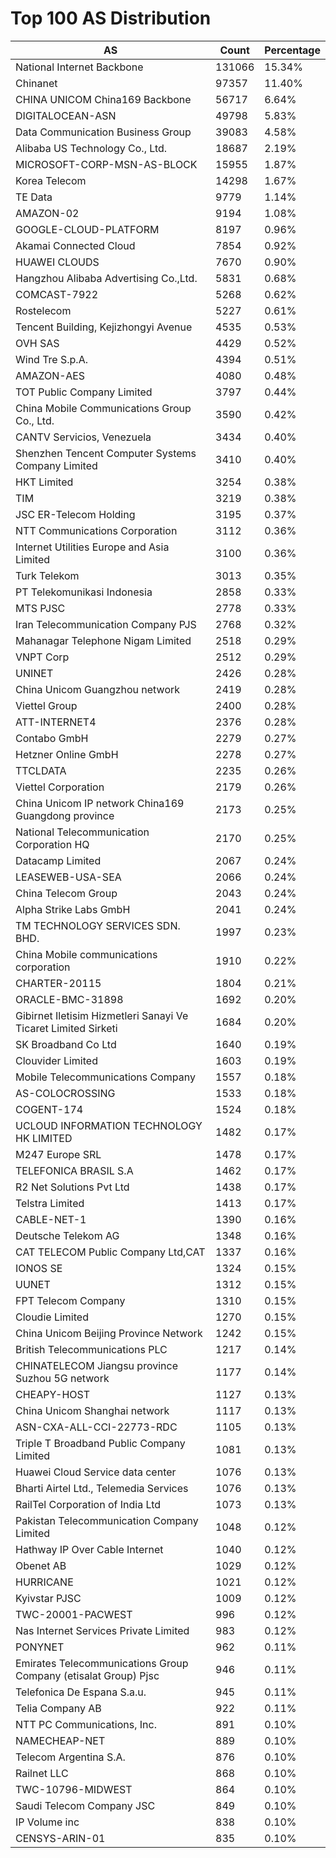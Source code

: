 # Top 100 AS Distribution
| AS | Count | Percentage |
|----|----|----|
| National Internet Backbone | 131066 | 15.34% |
| Chinanet | 97357 | 11.40% |
| CHINA UNICOM China169 Backbone | 56717 | 6.64% |
| DIGITALOCEAN-ASN | 49798 | 5.83% |
| Data Communication Business Group | 39083 | 4.58% |
| Alibaba US Technology Co., Ltd. | 18687 | 2.19% |
| MICROSOFT-CORP-MSN-AS-BLOCK | 15955 | 1.87% |
| Korea Telecom | 14298 | 1.67% |
| TE Data | 9779 | 1.14% |
| AMAZON-02 | 9194 | 1.08% |
| GOOGLE-CLOUD-PLATFORM | 8197 | 0.96% |
| Akamai Connected Cloud | 7854 | 0.92% |
| HUAWEI CLOUDS | 7670 | 0.90% |
| Hangzhou Alibaba Advertising Co.,Ltd. | 5831 | 0.68% |
| COMCAST-7922 | 5268 | 0.62% |
| Rostelecom | 5227 | 0.61% |
| Tencent Building, Kejizhongyi Avenue | 4535 | 0.53% |
| OVH SAS | 4429 | 0.52% |
| Wind Tre S.p.A. | 4394 | 0.51% |
| AMAZON-AES | 4080 | 0.48% |
| TOT Public Company Limited | 3797 | 0.44% |
| China Mobile Communications Group Co., Ltd. | 3590 | 0.42% |
| CANTV Servicios, Venezuela | 3434 | 0.40% |
| Shenzhen Tencent Computer Systems Company Limited | 3410 | 0.40% |
| HKT Limited | 3254 | 0.38% |
| TIM | 3219 | 0.38% |
| JSC ER-Telecom Holding | 3195 | 0.37% |
| NTT Communications Corporation | 3112 | 0.36% |
| Internet Utilities Europe and Asia Limited | 3100 | 0.36% |
| Turk Telekom | 3013 | 0.35% |
| PT Telekomunikasi Indonesia | 2858 | 0.33% |
| MTS PJSC | 2778 | 0.33% |
| Iran Telecommunication Company PJS | 2768 | 0.32% |
| Mahanagar Telephone Nigam Limited | 2518 | 0.29% |
| VNPT Corp | 2512 | 0.29% |
| UNINET | 2426 | 0.28% |
| China Unicom Guangzhou network | 2419 | 0.28% |
| Viettel Group | 2400 | 0.28% |
| ATT-INTERNET4 | 2376 | 0.28% |
| Contabo GmbH | 2279 | 0.27% |
| Hetzner Online GmbH | 2278 | 0.27% |
| TTCLDATA | 2235 | 0.26% |
| Viettel Corporation | 2179 | 0.26% |
| China Unicom IP network China169 Guangdong province | 2173 | 0.25% |
| National Telecommunication Corporation HQ | 2170 | 0.25% |
| Datacamp Limited | 2067 | 0.24% |
| LEASEWEB-USA-SEA | 2066 | 0.24% |
| China Telecom Group | 2043 | 0.24% |
| Alpha Strike Labs GmbH | 2041 | 0.24% |
| TM TECHNOLOGY SERVICES SDN. BHD. | 1997 | 0.23% |
| China Mobile communications corporation | 1910 | 0.22% |
| CHARTER-20115 | 1804 | 0.21% |
| ORACLE-BMC-31898 | 1692 | 0.20% |
| Gibirnet Iletisim Hizmetleri Sanayi Ve Ticaret Limited Sirketi | 1684 | 0.20% |
| SK Broadband Co Ltd | 1640 | 0.19% |
| Clouvider Limited | 1603 | 0.19% |
| Mobile Telecommunications Company | 1557 | 0.18% |
| AS-COLOCROSSING | 1533 | 0.18% |
| COGENT-174 | 1524 | 0.18% |
| UCLOUD INFORMATION TECHNOLOGY HK LIMITED | 1482 | 0.17% |
| M247 Europe SRL | 1478 | 0.17% |
| TELEFONICA BRASIL S.A | 1462 | 0.17% |
| R2 Net Solutions Pvt Ltd | 1438 | 0.17% |
| Telstra Limited | 1413 | 0.17% |
| CABLE-NET-1 | 1390 | 0.16% |
| Deutsche Telekom AG | 1348 | 0.16% |
| CAT TELECOM Public Company Ltd,CAT | 1337 | 0.16% |
| IONOS SE | 1324 | 0.15% |
| UUNET | 1312 | 0.15% |
| FPT Telecom Company | 1310 | 0.15% |
| Cloudie Limited | 1270 | 0.15% |
| China Unicom Beijing Province Network | 1242 | 0.15% |
| British Telecommunications PLC | 1217 | 0.14% |
| CHINATELECOM Jiangsu province Suzhou 5G network | 1177 | 0.14% |
| CHEAPY-HOST | 1127 | 0.13% |
| China Unicom Shanghai network | 1117 | 0.13% |
| ASN-CXA-ALL-CCI-22773-RDC | 1105 | 0.13% |
| Triple T Broadband Public Company Limited | 1081 | 0.13% |
| Huawei Cloud Service data center | 1076 | 0.13% |
| Bharti Airtel Ltd., Telemedia Services | 1076 | 0.13% |
| RailTel Corporation of India Ltd | 1073 | 0.13% |
| Pakistan Telecommunication Company Limited | 1048 | 0.12% |
| Hathway IP Over Cable Internet | 1040 | 0.12% |
| Obenet AB | 1029 | 0.12% |
| HURRICANE | 1021 | 0.12% |
| Kyivstar PJSC | 1009 | 0.12% |
| TWC-20001-PACWEST | 996 | 0.12% |
| Nas Internet Services Private Limited | 983 | 0.12% |
| PONYNET | 962 | 0.11% |
| Emirates Telecommunications Group Company (etisalat Group) Pjsc | 946 | 0.11% |
| Telefonica De Espana S.a.u. | 945 | 0.11% |
| Telia Company AB | 922 | 0.11% |
| NTT PC Communications, Inc. | 891 | 0.10% |
| NAMECHEAP-NET | 889 | 0.10% |
| Telecom Argentina S.A. | 876 | 0.10% |
| Railnet LLC | 868 | 0.10% |
| TWC-10796-MIDWEST | 864 | 0.10% |
| Saudi Telecom Company JSC | 849 | 0.10% |
| IP Volume inc | 838 | 0.10% |
| CENSYS-ARIN-01 | 835 | 0.10% |
